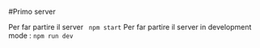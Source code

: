 #Primo server

Per far partire il server 
	``` npm start```
	Per far partire il server in development mode : 
	```npm run dev```

